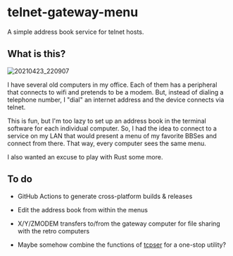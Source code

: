 # telnet-gateway-menu

A simple address book service for telnet hosts.

## What is this?

![20210423_220907](https://user-images.githubusercontent.com/21687/116024629-7c922f80-a603-11eb-8b9e-00dc978eebdd.jpg)

I have several old computers in my office. Each of them has a peripheral that connects to wifi and pretends to be a modem. But, instead of dialing a telephone number, I "dial" an internet address and the device connects via telnet.

This is fun, but I'm too lazy to set up an address book in the terminal software for each individual computer. So, I had the idea to connect to a service on my LAN that would present a menu of my favorite BBSes and connect from there. That way, every computer sees the same menu.

I also wanted an excuse to play with Rust some more.

## To do

* GitHub Actions to generate cross-platform builds & releases

* Edit the address book from within the menus

* X/Y/ZMODEM transfers to/from the gateway computer for file sharing with the retro computers

* Maybe somehow combine the functions of [tcpser] for a one-stop utility?

[tcpser]: https://github.com/go4retro/tcpser
